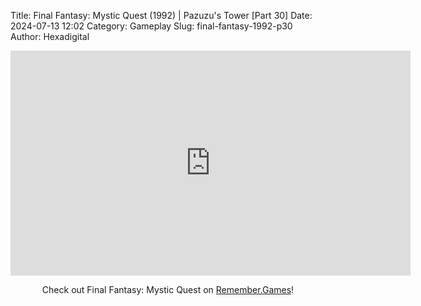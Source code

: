 Title: Final Fantasy: Mystic Quest (1992) | Pazuzu's Tower [Part 30]
Date: 2024-07-13 12:02
Category: Gameplay
Slug: final-fantasy-1992-p30
Author: Hexadigital

<center><iframe src="https://www.youtube.com/embed/-iCERWfm6uI?feature=oembed" allow="accelerometer; autoplay; encrypted-media; gyroscope; picture-in-picture" width="640" height="360" frameborder="0"></iframe>

Check out Final Fantasy: Mystic Quest on [Remember.Games](https://remember.games/game/8116/final-fantasy-mystic-quest/)!</center>